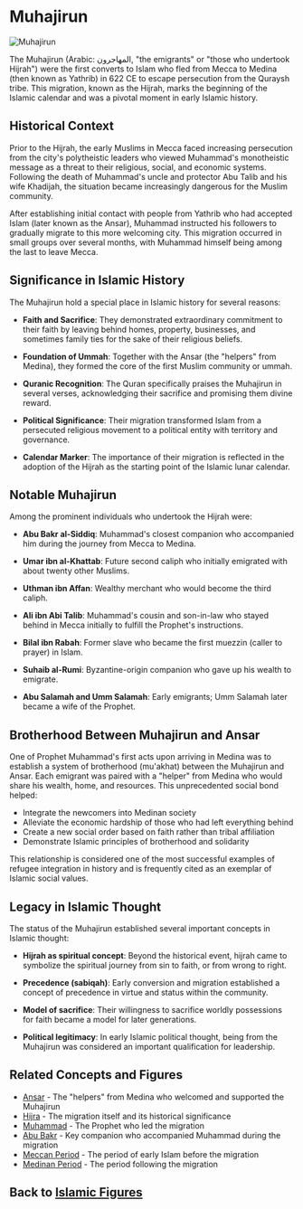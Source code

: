 # Muhajirun

![Muhajirun](../../images/muhajirun.jpg)

The Muhajirun (Arabic: المهاجرون, "the emigrants" or "those who undertook Hijrah") were the first converts to Islam who fled from Mecca to Medina (then known as Yathrib) in 622 CE to escape persecution from the Quraysh tribe. This migration, known as the Hijrah, marks the beginning of the Islamic calendar and was a pivotal moment in early Islamic history.

## Historical Context

Prior to the Hijrah, the early Muslims in Mecca faced increasing persecution from the city's polytheistic leaders who viewed Muhammad's monotheistic message as a threat to their religious, social, and economic systems. Following the death of Muhammad's uncle and protector Abu Talib and his wife Khadijah, the situation became increasingly dangerous for the Muslim community.

After establishing initial contact with people from Yathrib who had accepted Islam (later known as the Ansar), Muhammad instructed his followers to gradually migrate to this more welcoming city. This migration occurred in small groups over several months, with Muhammad himself being among the last to leave Mecca.

## Significance in Islamic History

The Muhajirun hold a special place in Islamic history for several reasons:

- **Faith and Sacrifice**: They demonstrated extraordinary commitment to their faith by leaving behind homes, property, businesses, and sometimes family ties for the sake of their religious beliefs.

- **Foundation of Ummah**: Together with the Ansar (the "helpers" from Medina), they formed the core of the first Muslim community or ummah.

- **Quranic Recognition**: The Quran specifically praises the Muhajirun in several verses, acknowledging their sacrifice and promising them divine reward.

- **Political Significance**: Their migration transformed Islam from a persecuted religious movement to a political entity with territory and governance.

- **Calendar Marker**: The importance of their migration is reflected in the adoption of the Hijrah as the starting point of the Islamic lunar calendar.

## Notable Muhajirun

Among the prominent individuals who undertook the Hijrah were:

- **Abu Bakr al-Siddiq**: Muhammad's closest companion who accompanied him during the journey from Mecca to Medina.

- **Umar ibn al-Khattab**: Future second caliph who initially emigrated with about twenty other Muslims.

- **Uthman ibn Affan**: Wealthy merchant who would become the third caliph.

- **Ali ibn Abi Talib**: Muhammad's cousin and son-in-law who stayed behind in Mecca initially to fulfill the Prophet's instructions.

- **Bilal ibn Rabah**: Former slave who became the first muezzin (caller to prayer) in Islam.

- **Suhaib al-Rumi**: Byzantine-origin companion who gave up his wealth to emigrate.

- **Abu Salamah and Umm Salamah**: Early emigrants; Umm Salamah later became a wife of the Prophet.

## Brotherhood Between Muhajirun and Ansar

One of Prophet Muhammad's first acts upon arriving in Medina was to establish a system of brotherhood (mu'akhat) between the Muhajirun and Ansar. Each emigrant was paired with a "helper" from Medina who would share his wealth, home, and resources. This unprecedented social bond helped:

- Integrate the newcomers into Medinan society
- Alleviate the economic hardship of those who had left everything behind
- Create a new social order based on faith rather than tribal affiliation
- Demonstrate Islamic principles of brotherhood and solidarity

This relationship is considered one of the most successful examples of refugee integration in history and is frequently cited as an exemplar of Islamic social values.

## Legacy in Islamic Thought

The status of the Muhajirun established several important concepts in Islamic thought:

- **Hijrah as spiritual concept**: Beyond the historical event, hijrah came to symbolize the spiritual journey from sin to faith, or from wrong to right.

- **Precedence (sabiqah)**: Early conversion and migration established a concept of precedence in virtue and status within the community.

- **Model of sacrifice**: Their willingness to sacrifice worldly possessions for faith became a model for later generations.

- **Political legitimacy**: In early Islamic political thought, being from the Muhajirun was considered an important qualification for leadership.

## Related Concepts and Figures

- [Ansar](./ansar.md) - The "helpers" from Medina who welcomed and supported the Muhajirun
- [Hijra](../history/hijra.md) - The migration itself and its historical significance
- [Muhammad](./muhammad.md) - The Prophet who led the migration
- [Abu Bakr](./abu_bakr.md) - Key companion who accompanied Muhammad during the migration
- [Meccan Period](./meccan_period.md) - The period of early Islam before the migration
- [Medinan Period](./medinan_period.md) - The period following the migration

## Back to [Islamic Figures](./README.md)
